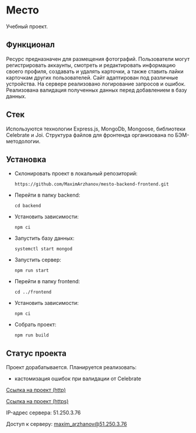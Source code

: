 # Место
Учебный проект.

## Функционал

Ресурс предназначен для размещения фотографий.
Пользователи могут регистрировать аккаунты, смотреть и редактировать информацию своего профиля, создавать и удалять карточки, а также ставить лайки карточкам других пользователей.
Сайт адаптирован под различные устройства.
На сервере реализовано логирование запросов и ошибок. Реализована валидация полученных данных перед добавлением в базу данных.

## Стек

Используются технологии Express.js, MongoDb, Mongoose, библиотеки Celebrate и Joi.
Структура файлов для фронтенда организована по БЭМ-методологии.

## Установка

- Склонировать проект в локальный репозиторий:
    
    `https://github.com/MaximArzhanov/mesto-backend-frontend.git`

- Перейти в папку backend:
    
    `cd backend`

- Установить зависимости:
    
    `npm ci`

- Запустить базу данных:
    
    `systemctl start mongod`

- Запустить сервер:
    
    `npm run start`

- Перейти в папку frontend:
    
    `cd ../frontend`

- Установить зависимости:
    
    `npm ci`

- Собрать проект:
    
    `npm run build`

## Статус проекта

Проект дорабатывается. Планируется реализовать:

- кастомизация ошибок при валидации от Celebrate

[Ссылка на проект (http)](http://mesto.maxim.arzhanov.nomoredomains.rocks)

[Ссылка на проект (https)](https://mesto.maxim.arzhanov.nomoredomains.rocks)

IP-адрес сервера: 51.250.3.76

Доступ к серверу: maxim_arzhanov@51.250.3.76
